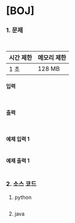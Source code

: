 # [BOJ]

### 1. 문제

```  ```

| 시간 제한 | 메모리 제한 |
|:------|:-------| 
| 1 초   | 128 MB |


#### 입력

```  ```

#### 출력

```  ```


#### 예제 입력 1

```

```

#### 예제 출력 1

```

```


### 2. 소스 코드

1. python

```python

```

2. java

```java

```


